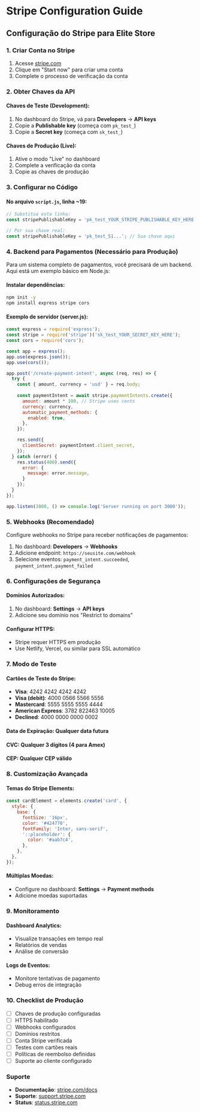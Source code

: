 # Stripe Configuration Guide

## Configuração do Stripe para Elite Store

### 1. Criar Conta no Stripe

1. Acesse [stripe.com](https://stripe.com)
2. Clique em "Start now" para criar uma conta
3. Complete o processo de verificação da conta

### 2. Obter Chaves da API

#### Chaves de Teste (Development):
1. No dashboard do Stripe, vá para **Developers** → **API keys**
2. Copie a **Publishable key** (começa com `pk_test_`)
3. Copie a **Secret key** (começa com `sk_test_`)

#### Chaves de Produção (Live):
1. Ative o modo "Live" no dashboard
2. Complete a verificação da conta
3. Copie as chaves de produção

### 3. Configurar no Código

#### No arquivo `script.js`, linha ~19:
```javascript
// Substitua esta linha:
const stripePublishableKey = 'pk_test_YOUR_STRIPE_PUBLISHABLE_KEY_HERE';

// Por sua chave real:
const stripePublishableKey = 'pk_test_51...'; // Sua chave aqui
```

### 4. Backend para Pagamentos (Necessário para Produção)

Para um sistema completo de pagamentos, você precisará de um backend. Aqui está um exemplo básico em Node.js:

#### Instalar dependências:
```bash
npm init -y
npm install express stripe cors
```

#### Exemplo de servidor (server.js):
```javascript
const express = require('express');
const stripe = require('stripe')('sk_test_YOUR_SECRET_KEY_HERE');
const cors = require('cors');

const app = express();
app.use(express.json());
app.use(cors());

app.post('/create-payment-intent', async (req, res) => {
  try {
    const { amount, currency = 'usd' } = req.body;
    
    const paymentIntent = await stripe.paymentIntents.create({
      amount: amount * 100, // Stripe uses cents
      currency: currency,
      automatic_payment_methods: {
        enabled: true,
      },
    });

    res.send({
      clientSecret: paymentIntent.client_secret,
    });
  } catch (error) {
    res.status(400).send({
      error: {
        message: error.message,
      }
    });
  }
});

app.listen(3000, () => console.log('Server running on port 3000'));
```

### 5. Webhooks (Recomendado)

Configure webhooks no Stripe para receber notificações de pagamentos:

1. No dashboard: **Developers** → **Webhooks**
2. Adicione endpoint: `https://seusite.com/webhook`
3. Selecione eventos: `payment_intent.succeeded`, `payment_intent.payment_failed`

### 6. Configurações de Segurança

#### Domínios Autorizados:
1. No dashboard: **Settings** → **API keys**
2. Adicione seu domínio nos "Restrict to domains"

#### Configurar HTTPS:
- Stripe requer HTTPS em produção
- Use Netlify, Vercel, ou similar para SSL automático

### 7. Modo de Teste

#### Cartões de Teste do Stripe:
- **Visa**: 4242 4242 4242 4242
- **Visa (debit)**: 4000 0566 5566 5556
- **Mastercard**: 5555 5555 5555 4444
- **American Express**: 3782 822463 10005
- **Declined**: 4000 0000 0000 0002

#### Data de Expiração: Qualquer data futura
#### CVC: Qualquer 3 dígitos (4 para Amex)
#### CEP: Qualquer CEP válido

### 8. Customização Avançada

#### Temas do Stripe Elements:
```javascript
const cardElement = elements.create('card', {
  style: {
    base: {
      fontSize: '16px',
      color: '#424770',
      fontFamily: 'Inter, sans-serif',
      '::placeholder': {
        color: '#aab7c4',
      },
    },
  },
});
```

#### Múltiplas Moedas:
- Configure no dashboard: **Settings** → **Payment methods**
- Adicione moedas suportadas

### 9. Monitoramento

#### Dashboard Analytics:
- Visualize transações em tempo real
- Relatórios de vendas
- Análise de conversão

#### Logs de Eventos:
- Monitore tentativas de pagamento
- Debug erros de integração

### 10. Checklist de Produção

- [ ] Chaves de produção configuradas
- [ ] HTTPS habilitado
- [ ] Webhooks configurados
- [ ] Domínios restritos
- [ ] Conta Stripe verificada
- [ ] Testes com cartões reais
- [ ] Políticas de reembolso definidas
- [ ] Suporte ao cliente configurado

### Suporte

- **Documentação**: [stripe.com/docs](https://stripe.com/docs)
- **Suporte**: [support.stripe.com](https://support.stripe.com)
- **Status**: [status.stripe.com](https://status.stripe.com)
